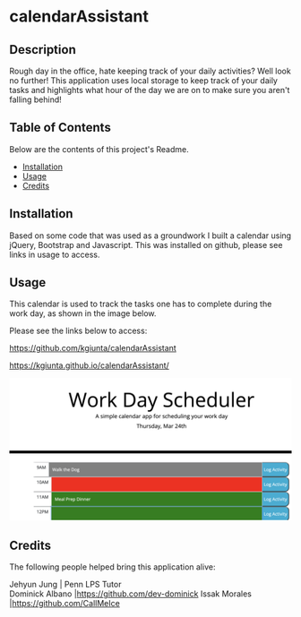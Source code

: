 # calendarAssistant

## Description

Rough day in the office, hate keeping track of your daily activities? Well look no further! This application uses local storage to keep track of your daily tasks and highlights what hour of the day we are on to make sure you aren't falling behind!

## Table of Contents

Below are the contents of this project's Readme.

- [Installation](#installation)
- [Usage](#usage)
- [Credits](#credits)

## Installation

Based on some code that was used as a groundwork I built a calendar using jQuery, Bootstrap and Javascript. This was installed on github, please see links in usage to access.

## Usage

This calendar is used to track the tasks one has to complete during the work day, as shown in the image below.

Please see the links below to access:

https://github.com/kgiunta/calendarAssistant

https://kgiunta.github.io/calendarAssistant/

![Screenshot of a calendar application](./Screenshot.png)

## Credits

The following people helped bring this application alive:

Jehyun Jung | Penn LPS Tutor <br>
Dominick Albano |https://github.com/dev-dominick
Issak Morales |https://github.com/CallMeIce
